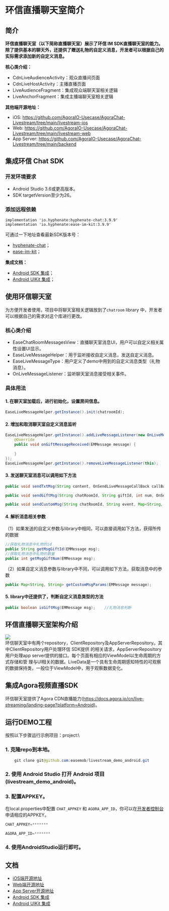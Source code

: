 # 环信直播聊天室简介

## 简介

**环信直播聊天室（以下简称直播聊天室）展示了环信 IM SDK直播聊天室的能力。除了提供基本的聊天外，还提供了赠送礼物的自定义消息，开发者可以根据自己的实际需求添加新的自定义消息。**

**核心类介绍：**

- CdnLiveAudienceActivity：观众直播间页面</br>
- CdnLiveHostActivity：主播直播页面</br>
- LiveAudienceFragment：集成观众端聊天室相关逻辑</br>
- LiveAnchorFragment：集成主播端聊天室相关逻辑</br>

**其他端开源地址：**

- iOS:    https://github.com/AgoraIO-Usecase/AgoraChat-Livestream/tree/main/livestream-ios
- Web:    https://github.com/AgoraIO-Usecase/AgoraChat-Livestream/tree/main/livestream-web
- App Server:     https://github.com/AgoraIO-Usecase/AgoraChat-Livestream/tree/main/backend

## 集成环信 Chat SDK

### 开发环境要求

- Android Studio 3.6或更高版本。</br>
- SDK targetVersion至少为26。

### 添加远程依赖

```
implementation 'io.hyphenate:hyphenate-chat:3.9.9'
implementation 'io.hyphenate:ease-im-kit:3.9.9'
```
可通过一下地址查看最新SDK版本号：
- [hyphenate-chat](https://search.maven.org/search?q=g:io.hyphenate%20AND%20a:hyphenate-chat)；</br>
- [ease-im-kit](https://search.maven.org/search?q=g:io.hyphenate%20AND%20a:ease-im-kit)；

**集成文档：**</br>

- [Android SDK 集成](http://docs-im-beta.easemob.com/document/android/quickstart.html)；</br>
- [Android UIKit 集成](http://docs-im-beta.easemob.com/document/android/easeimkit.html)；

## 使用环信聊天室

为方便开发者使用，项目中将聊天室相关逻辑放到了`chatroom` library 中，开发者可以根据自己的需求对这个库进行更改。

### 核心类介绍

- EaseChatRoomMessagesView：直播聊天室消息UI，用户可以自定义相关属性设置UI显示。</br>
- EaseLiveMessageHelper：用于监听接收自定义消息，发送自定义消息。</br>
- EaseLiveMessageType：用户定义了demo中用到的自定义消息类型（礼物消息）。</br>
- OnLiveMessageListener：监听聊天室消息接受相关事件。

### 具体用法

#### 1. 在聊天室加载后，进行初始化，设置房间信息。

```Java
EaseLiveMessageHelper.getInstance().init(chatroomId);
```

#### 2. 增加和取消聊天室自定义消息监听

```Java
EaseLiveMessageHelper.getInstance().addLiveMessageListener(new OnLiveMessageListener() {
    @Override
    public void onGiftMessageReceived(EMMessage message) {
        
    }
});
EaseLiveMessageHelper.getInstance().removeLiveMessageListener(this);
```

#### 3. 发送聊天室消息可以调用如下方法

```Java
public void sendTxtMsg(String content, OnSendLiveMessageCallBack callBack);                                                       //文本消息

public void sendGiftMsg(String chatRoomId, String giftId, int num, OnSendLiveMessageCallBack callBack);                           //礼物消息

public void sendCustomMsg(String chatRoomId, String event, Map<String, String> params, final OnSendLiveMessageCallBack callBack); //自定义消息
```

#### 4. 解析消息相关参数</br>

（1）如果发送的自定义参数与library中相同，可以直接调用如下方法，获得所传的数据

```Java
//获取礼物消息中礼物的id
public String getMsgGiftId(EMMessage msg);
//获取礼物消息中礼物的数量
public int getMsgGiftNum(EMMessage msg);
```

（2）如果自定义消息参数与library中不同，可以调用如下方法，获取消息中的参数

```Java
public Map<String, String> getCustomMsgParams(EMMessage message);
```

#### 5. library中还提供了，判断自定义消息类型的方法

```Java
public boolean isGiftMsg(EMMessage msg);    //礼物消息判断
```

## 环信直播聊天室架构介绍

![](https://developer.android.google.cn/topic/libraries/architecture/images/final-architecture.png)</br>
环信聊天室中有两个repository，ClientRepository及AppServerRepository。其中ClientRepository用户处理环信 SDK提供
的相关请求，AppServerRepository用户处理app server提供的接口。每个页面有相应的ViewModel以生命周期的方式存储和管
理与UI相关的数据。LiveData是一个具有生命周期感知特性的可观察的数据保持类，一般位于ViewModel中，用于观察数据变化。</br>

## 集成Agora视频直播SDK

环信聊天室提供了Agora CDN直播能力(https://docs.agora.io/cn/live-streaming/landing-page?platform=Android)。


## 运行DEMO工程

按照以下步骤运行示例项目：project:\
### 1. 克隆repo到本地。
```java
    git clone git@github.com:easemob/livestream_demo_android.git
```

### 2. 使用 Android Studio 打开 Android 项目(livestream_demo_android)。

### 3. 配置APPKEY。
在local.properties中配置 `CHAT_APPKEY` 和 `AGORA_APP_ID`，你可以在[开发者控制台](https://console.easemob.com/user/login/)申请相应的APPKEY。

```Java
CHAT_APPKEY=*******

AGORA_APP_ID=*******
```
### 4. 使用AndroidStudio运行即可。

## 文档

- [iOS端开源地址](https://github.com/AgoraIO-Usecase/AgoraChat-Livestream/tree/main/livestream-ios)
- [Web端开源地址](https://github.com/AgoraIO-Usecase/AgoraChat-Livestream/tree/main/livestream-web)
- [App Server开源地址](https://github.com/AgoraIO-Usecase/AgoraChat-Livestream/tree/main/backend)
- [Android SDK 集成](https://docs-preprod.agora.io/cn/agora-chat/enable_agora_chat?platform=Android)</br>
- [Android UIKit 集成](https://github.com/AgoraIO-Usecase/AgoraChat-UIKit-android)

